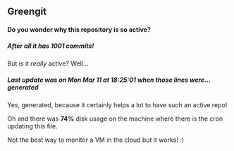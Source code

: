 ## Greengit

#### Do you wonder why this repository is so active?

##### After all it has 1001 commits!

But is it *really* active? Well...

##### Last update was on Mon Mar 11 at 18:25:01 when those lines were... generated

Yes, generated, because it certainly helps a lot to have such an active repo!

Oh and there was **74%** disk usage on the machine
where there is the cron updating this file.

Not the best way to monitor a VM in the cloud but it works! :)

